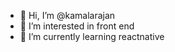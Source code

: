 - 👋 Hi, I’m @kamalarajan
- 👀 I’m interested in front end
- 🌱 I’m currently learning reactnative

<!---
kamalarajan43/kamalarajan43 is a ✨ special ✨ repository because its `README.md` (this file) appears on your GitHub profile.
You can click the Preview link to take a look at your changes.
--->
